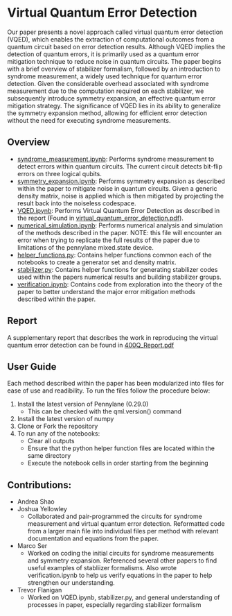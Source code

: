 
# Virtual Quantum Error Detection #

Our paper presents a novel approach called virtual quantum error detection (VQED),
which enables the extraction of computational outcomes from a quantum circuit based
on error detection results. Although VQED implies the detection of quantum errors, it
is primarily used as a quantum error mitigation technique to reduce noise in quantum
circuits. The paper begins with a brief overview of stabilizer formalism, followed by
an introduction to syndrome measurement, a widely used technique for quantum error
detection. Given the considerable overhead associated with syndrome measurement due
to the computation required on each stabilizer, we subsequently introduce symmetry
expansion, an effective quantum error mitigation strategy. The significance of VQED lies
in its ability to generalize the symmetry expansion method, allowing for efficient error
detection without the need for executing syndrome measurements.

## Overview ##

- [syndrome_measurement.ipynb](code_implementation/syndrome_measurement.ipynb): Performs syndrome measurement to detect errors within quantum circuits. The current circuit detects bit-flip errors on three logical qubits.   
- [symmetry_expansion.ipynb](code_implementation/symmetry_expansion.ipynb): Performs symmetry expansion as described within the paper to mitigate noise in quantum circuits. Given a generic density matrix, noise is applied which is then mitigated by projecting the result back into the noiseless codespace.
- [VQED.ipynb](code_implementation/VQED.ipynb): Performs Virtual Quantum Error Detection as described in the report (Found in [virtual_quantum_error_detection.pdf](virtual_quantum_error_detection.pdf)).
- [numerical_simulation.ipynb](code_implementation/numerical_simulation.ipynb): Performs numerical analysis and simulation of the methods described in the paper. NOTE: this file will encounter an error when trying to replicate the full results of the paper due to limitations of the pennylane mixed.state device.
- [helper_functions.py](code_implementation/helper_functions.py): Contains helper functions common each of the notebooks to create a generator set and density matrix. 
- [stabilizer.py](code_implementation/stabilizer.py): Contains helper functions for generating stabilizer codes used within the papers numerical results and building stabilizer groups.
- [verification.ipynb](code_implementation/verification.ipynb): Contains code from exploration into the theory of the paper to better understand the major error mitigation methods described within the paper. 

## Report ##

A supplementary report that describes the work in reproducing the virtual quantum error detection can be found in [400Q_Report.pdf](400Q_Report.pdf)

## User Guide ##

Each method described within the paper has been modularized into files for ease of use and readibility. To run the files follow the procedure below:

1. Install the latest version of Pennylane (0.29.0)
    - This can be checked with the qml.version() command
2. Install the latest version of numpy
3. Clone or Fork the repository
4. To run any of the notebooks:
    - Clear all outputs
    - Ensure that the python helper function files are located within the same directory
    - Execute the notebook cells in order starting from the beginning


## Contributions:
- Andrea Shao
- Joshua Yellowley
    - Collaborated and pair-programmed the circuits for syndrome measurement and virtual quantum error detection. Reformatted code from a larger main file into individual files per method with relevant documentation and equations from the paper.
- Marco Ser
    - Worked on coding the initial circuits for syndrome measurements and symmetry expansion. Referenced several other papers to find useful examples of stabliizer formalisms. Also wrote verification.ipynb to help us verify equations in the paper to help strengthen our understanding.
- Trevor Flanigan
    - Worked on VQED.ipynb, stabilizer.py, and general understanding of processes in paper, especially regarding stabilizer formalism
